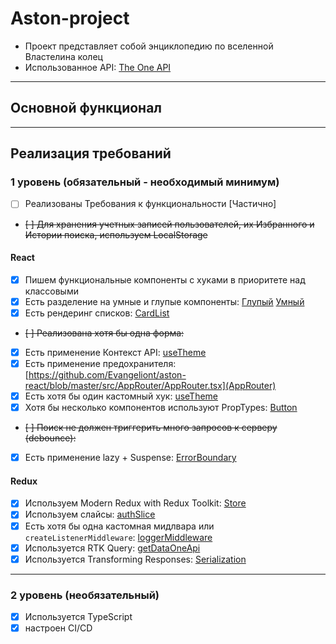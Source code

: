 # Aston-project

- Проект представляет собой энциклопедию по вселенной Властелина колец
- Использованное API: [The One API](https://the-one-api.dev/documentation)

---

## Основной функционал

---

## Реализация требований

### 1 уровень (обязательный - необходимый минимум)

- [ ] Реализованы Требования к функциональности [Частично]
- ~~[ ] Для хранения учетных записей пользователей, их Избранного и Истории поиска, используем LocalStorage~~

#### React

- [x] Пишем функциональные компоненты c хуками в приоритете над классовыми
- [x] Есть разделение на умные и глупые компоненты: [Глупый](https://github.com/Evangeliont/aston-react/blob/master/src/App.tsx) [Умный](https://github.com/Evangeliont/aston-react/blob/master/src/components/CardList/CardList.tsx)
- [x] Есть рендеринг списков: [CardList](https://github.com/Evangeliont/aston-react/blob/master/src/components/CardList/CardList.tsx)
- ~~[ ] Реализована хотя бы одна форма:~~
- [x] Есть применение Контекст API: [useTheme](https://github.com/Evangeliont/aston-react/blob/master/src/hooks/useTheme.ts)
- [x] Есть применение предохранителя: [https://github.com/Evangeliont/aston-react/blob/master/src/AppRouter/AppRouter.tsx](AppRouter)
- [x] Есть хотя бы один кастомный хук: [useTheme](https://github.com/Evangeliont/aston-react/blob/master/src/hooks/useTheme.ts)
- [x] Хотя бы несколько компонентов используют PropTypes: [Button](https://github.com/Evangeliont/aston-react/blob/master/src/components/Button/Button.tsx)
- ~~[ ] Поиск не должен триггерить много запросов к серверу (debounce):~~
- [x] Есть применение lazy + Suspense: [ErrorBoundary](https://github.com/Evangeliont/aston-react/blob/master/src/AppRouter/AppRouter.tsx)

#### Redux

- [x] Используем Modern Redux with Redux Toolkit: [Store](https://github.com/Evangeliont/aston-react/blob/master/src/store/store.ts)
- [x] Используем слайсы: [authSlice](https://github.com/Evangeliont/aston-react/blob/master/src/store/slice/authSlice.ts)
- [x] Есть хотя бы одна кастомная мидлвара или `createListenerMiddleware`: [loggerMiddleware](https://github.com/Evangeliont/aston-react/blob/master/src/middleware/loggerMiddleware.ts)
- [x] Используется RTK Query: [getDataOneApi](https://github.com/Evangeliont/aston-react/blob/master/src/store/services/getDataOneApi.ts)
- [x] Используется Transforming Responses: [Serialization](https://github.com/Evangeliont/aston-react/blob/master/src/util/serialization.ts)

---

### 2 уровень (необязательный)

- [x] Используется TypeScript
- [x] настроен CI/CD
